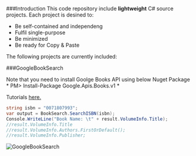 ###Introduction
This code repository include **lightweight** C# source projects. Each project is desined to:
* Be self-contained and independeng
* Fulfil single-purpose
* Be minimized
* Be ready for Copy & Paste 

The following projects are currently included:

###GoogleBookSearch

Note that you need to install Goolge Books API using below Nuget Package
    * PM> Install-Package Google.Apis.Books.v1 *

Tutorials [here.](http://wp.me/paUXZ-TY)

```C#
string isbn = "0071807993";
var output = BookSearch.SearchISBN(isbn);
Console.WriteLine("Book Name: \t" + result.VolumeInfo.Title);
//result.VolumeInfo.Title
//result.VolumeInfo.Authors.FirstOrDefault();
//result.VolumeInfo.Publisher;

```

![GoogleBookSearch](http://xinyustudio.files.wordpress.com/2014/12/image3.png)